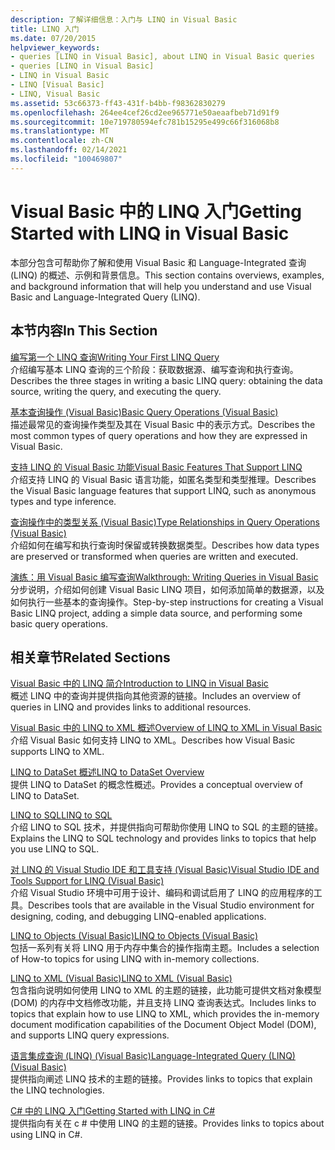 ```yaml
---
description: 了解详细信息：入门与 LINQ in Visual Basic
title: LINQ 入门
ms.date: 07/20/2015
helpviewer_keywords:
- queries [LINQ in Visual Basic], about LINQ in Visual Basic queries
- queries [LINQ in Visual Basic]
- LINQ in Visual Basic
- LINQ [Visual Basic]
- LINQ, Visual Basic
ms.assetid: 53c66373-ff43-431f-b4bb-f98362830279
ms.openlocfilehash: 264ee4cef26cd2ee965771e50aeaafbeb71d91f9
ms.sourcegitcommit: 10e719780594efc781b15295e499c66f316068b8
ms.translationtype: MT
ms.contentlocale: zh-CN
ms.lasthandoff: 02/14/2021
ms.locfileid: "100469807"
---
```

# <a name="getting-started-with-linq-in-visual-basic"></a><span data-ttu-id="f0186-103">Visual Basic 中的 LINQ 入门</span><span class="sxs-lookup"><span data-stu-id="f0186-103">Getting Started with LINQ in Visual Basic</span></span>

<span data-ttu-id="f0186-104">本部分包含可帮助你了解和使用 Visual Basic 和 Language-Integrated 查询 (LINQ) 的概述、示例和背景信息。</span><span class="sxs-lookup"><span data-stu-id="f0186-104">This section contains overviews, examples, and background information that will help you understand and use Visual Basic and Language-Integrated Query (LINQ).</span></span>  
  
## <a name="in-this-section"></a><span data-ttu-id="f0186-105">本节内容</span><span class="sxs-lookup"><span data-stu-id="f0186-105">In This Section</span></span>  

 [<span data-ttu-id="f0186-106">编写第一个 LINQ 查询</span><span class="sxs-lookup"><span data-stu-id="f0186-106">Writing Your First LINQ Query</span></span>](writing-your-first-linq-query.md)  
 <span data-ttu-id="f0186-107">介绍编写基本 LINQ 查询的三个阶段：获取数据源、编写查询和执行查询。</span><span class="sxs-lookup"><span data-stu-id="f0186-107">Describes the three stages in writing a basic LINQ query: obtaining the data source, writing the query, and executing the query.</span></span>  
  
 [<span data-ttu-id="f0186-108">基本查询操作 (Visual Basic)</span><span class="sxs-lookup"><span data-stu-id="f0186-108">Basic Query Operations (Visual Basic)</span></span>](basic-query-operations.md)  
 <span data-ttu-id="f0186-109">描述最常见的查询操作类型及其在 Visual Basic 中的表示方式。</span><span class="sxs-lookup"><span data-stu-id="f0186-109">Describes the most common types of query operations and how they are expressed in Visual Basic.</span></span>  
  
 [<span data-ttu-id="f0186-110">支持 LINQ 的 Visual Basic 功能</span><span class="sxs-lookup"><span data-stu-id="f0186-110">Visual Basic Features That Support LINQ</span></span>](features-that-support-linq.md)  
 <span data-ttu-id="f0186-111">介绍支持 LINQ 的 Visual Basic 语言功能，如匿名类型和类型推理。</span><span class="sxs-lookup"><span data-stu-id="f0186-111">Describes the Visual Basic language features that support LINQ, such as anonymous types and type inference.</span></span>  
  
 [<span data-ttu-id="f0186-112">查询操作中的类型关系 (Visual Basic)</span><span class="sxs-lookup"><span data-stu-id="f0186-112">Type Relationships in Query Operations (Visual Basic)</span></span>](type-relationships-in-query-operations.md)  
 <span data-ttu-id="f0186-113">介绍如何在编写和执行查询时保留或转换数据类型。</span><span class="sxs-lookup"><span data-stu-id="f0186-113">Describes how data types are preserved or transformed when queries are written and executed.</span></span>  
  
 [<span data-ttu-id="f0186-114">演练：用 Visual Basic 编写查询</span><span class="sxs-lookup"><span data-stu-id="f0186-114">Walkthrough: Writing Queries in Visual Basic</span></span>](walkthrough-writing-queries.md)  
 <span data-ttu-id="f0186-115">分步说明，介绍如何创建 Visual Basic LINQ 项目，如何添加简单的数据源，以及如何执行一些基本的查询操作。</span><span class="sxs-lookup"><span data-stu-id="f0186-115">Step-by-step instructions for creating a Visual Basic LINQ project, adding a simple data source, and performing some basic query operations.</span></span>  
  
## <a name="related-sections"></a><span data-ttu-id="f0186-116">相关章节</span><span class="sxs-lookup"><span data-stu-id="f0186-116">Related Sections</span></span>  

 [<span data-ttu-id="f0186-117">Visual Basic 中的 LINQ 简介</span><span class="sxs-lookup"><span data-stu-id="f0186-117">Introduction to LINQ in Visual Basic</span></span>](../../language-features/linq/introduction-to-linq.md)  
 <span data-ttu-id="f0186-118">概述 LINQ 中的查询并提供指向其他资源的链接。</span><span class="sxs-lookup"><span data-stu-id="f0186-118">Includes an overview of queries in LINQ and provides links to additional resources.</span></span>  
  
 [<span data-ttu-id="f0186-119">Visual Basic 中的 LINQ to XML 概述</span><span class="sxs-lookup"><span data-stu-id="f0186-119">Overview of LINQ to XML in Visual Basic</span></span>](../../language-features/xml/overview-of-linq-to-xml.md)  
 <span data-ttu-id="f0186-120">介绍 Visual Basic 如何支持 LINQ to XML。</span><span class="sxs-lookup"><span data-stu-id="f0186-120">Describes how Visual Basic supports LINQ to XML.</span></span>  
  
 [<span data-ttu-id="f0186-121">LINQ to DataSet 概述</span><span class="sxs-lookup"><span data-stu-id="f0186-121">LINQ to DataSet Overview</span></span>](../../../../framework/data/adonet/linq-to-dataset-overview.md)  
 <span data-ttu-id="f0186-122">提供 LINQ to DataSet 的概念性概述。</span><span class="sxs-lookup"><span data-stu-id="f0186-122">Provides a conceptual overview of LINQ to DataSet.</span></span>  
  
 [<span data-ttu-id="f0186-123">LINQ to SQL</span><span class="sxs-lookup"><span data-stu-id="f0186-123">LINQ to SQL</span></span>](../../../../framework/data/adonet/sql/linq/index.md)  
 <span data-ttu-id="f0186-124">介绍 LINQ to SQL 技术，并提供指向可帮助你使用 LINQ to SQL 的主题的链接。</span><span class="sxs-lookup"><span data-stu-id="f0186-124">Explains the LINQ to SQL technology and provides links to topics that help you use LINQ to SQL.</span></span>  
  
 [<span data-ttu-id="f0186-125">对 LINQ 的 Visual Studio IDE 和工具支持 (Visual Basic)</span><span class="sxs-lookup"><span data-stu-id="f0186-125">Visual Studio IDE and Tools Support for LINQ (Visual Basic)</span></span>](visual-studio-ide-and-tools-support-for-linq.md)  
 <span data-ttu-id="f0186-126">介绍 Visual Studio 环境中可用于设计、编码和调试启用了 LINQ 的应用程序的工具。</span><span class="sxs-lookup"><span data-stu-id="f0186-126">Describes tools that are available in the Visual Studio environment for designing, coding, and debugging LINQ-enabled applications.</span></span>  
  
 [<span data-ttu-id="f0186-127">LINQ to Objects (Visual Basic)</span><span class="sxs-lookup"><span data-stu-id="f0186-127">LINQ to Objects (Visual Basic)</span></span>](linq-to-objects.md)  
 <span data-ttu-id="f0186-128">包括一系列有关将 LINQ 用于内存中集合的操作指南主题。</span><span class="sxs-lookup"><span data-stu-id="f0186-128">Includes a selection of How-to topics for using LINQ with in-memory collections.</span></span>  
  
 [<span data-ttu-id="f0186-129">LINQ to XML (Visual Basic)</span><span class="sxs-lookup"><span data-stu-id="f0186-129">LINQ to XML (Visual Basic)</span></span>](../../../../standard/linq/linq-xml-overview.md)  
 <span data-ttu-id="f0186-130">包含指向说明如何使用 LINQ to XML 的主题的链接，此功能可提供文档对象模型 (DOM) 的内存中文档修改功能，并且支持 LINQ 查询表达式。</span><span class="sxs-lookup"><span data-stu-id="f0186-130">Includes links to topics that explain how to use LINQ to XML, which provides the in-memory document modification capabilities of the Document Object Model (DOM), and supports LINQ query expressions.</span></span>  
  
 [<span data-ttu-id="f0186-131">语言集成查询 (LINQ) (Visual Basic)</span><span class="sxs-lookup"><span data-stu-id="f0186-131">Language-Integrated Query (LINQ) (Visual Basic)</span></span>](index.md)  
 <span data-ttu-id="f0186-132">提供指向阐述 LINQ 技术的主题的链接。</span><span class="sxs-lookup"><span data-stu-id="f0186-132">Provides links to topics that explain the LINQ technologies.</span></span>  
  
 [<span data-ttu-id="f0186-133">C# 中的 LINQ 入门</span><span class="sxs-lookup"><span data-stu-id="f0186-133">Getting Started with LINQ in C#</span></span>](../../../../csharp/programming-guide/concepts/linq/index.md)  
 <span data-ttu-id="f0186-134">提供指向有关在 c # 中使用 LINQ 的主题的链接。</span><span class="sxs-lookup"><span data-stu-id="f0186-134">Provides links to topics about using LINQ in C#.</span></span>

